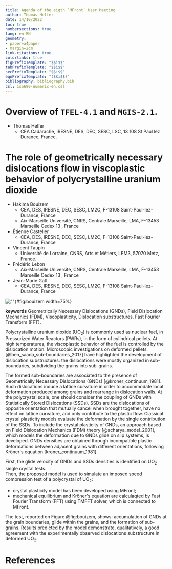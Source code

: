 ```yaml
---
title: Agenda of the eigth `MFront` User Meeting
author: Thomas Helfer
date: 14/10/2022
toc: true
numbersections: true
lang: en-EN
geometry:
- paper=a4paper
- margin=2cm
link-citations: true
colorlinks: true
figPrefixTemplate: "$$i$$"
tabPrefixTemplate: "$$i$$"
secPrefixTemplate: "$$i$$"
eqnPrefixTemplate: "($$i$$)"
bibliography: bibliography.bib
csl: iso690-numeric-en.csl
---
```


# Overview of `TFEL-4.1` and `MGIS-2.1`.

- Thomas Helfer
  - CEA Cadarache, IRESNE, DES, DEC, SESC, LSC, 13 108 St Paul lez Durance, France.

# The role of geometrically necessary dislocations flow in viscoplastic behavior of polycrystalline uranium dioxide

- Hakima Bouizem
  - CEA, DES, IRESNE, DEC, SESC, LM2C, F-13108 Saint-Paul-lez-Durance, France
  - Aix-Marseille Université, CNRS, Centrale Marseille, LMA, F-13453 Marseille Cedex 13 , France
- Étienne Castelier
  - CEA, DES, IRESNE, DEC, SESC, LM2C, F-13108 Saint-Paul-lez-Durance, France
- Vincent Taupin
  - Université de Lorraine, CNRS, Arts et Métiers, LEM3, 57070 Metz, France.
- Frédéric Lebon
  - Aix-Marseille Université, CNRS, Centrale Marseille, LMA, F-13453 Marseille Cedex 13 , France
- Jean-Marie Gatt
  - CEA, DES, IRESNE, DEC, SESC, LM2C, F-13108 Saint-Paul-lez-Durance, France

![""](img/Bouizem.png ""){#fig:bouizem width=75%}

**keywords** Geometrically Necessary Dislocations (GNDs), Field
  Dislocation Mechanics (FDM), Viscoplasticity, Dislocation
  substructures, Fast Fourier Transform (FFT).

Polycrystalline uranium dioxide (UO$_2$) is commonly used as nuclear
fuel, in Pressurized Water Reactors (PWRs), in the form of cylindrical
pellets. At high temperatures, the viscoplastic behavior of the fuel is
controlled by the dislocation motion. Microscopic investigations on
deformed pellets [@ben_saada_sub-boundaries_2017] have highlighted the
development of dislocation substructures: the dislocations were mostly
organized in sub-boundaries, subdividing the grains into sub-grains.

The formed sub-boundaries are associated to the presence of
Geometrically Necessary Dislocations (GNDs) [@kroner_continuum_1981].
Such dislocations induce a lattice curvature in order to accommodate
local deformation produced among grains and rearrange in dislocation
walls. At the polycrystal scale, one should consider the coupling of
GNDs with Statistically Stored Dislocations (SSDs). SSDs are the
dislocations of opposite orientation that mutually cancel when brought
together, have no effect on lattice curvature, and only contribute to
the plastic flow. Classical crystal plasticity models evaluate the
deformation by the single contribution of the SSDs. To include the
crystal plasticity of GNDs, an approach based on Field Dislocation
Mechanics (FDM) theory [@acharya_model_2001], which models the
deformation due to GNDs glide on slip systems, is developed. GNDs
densities are obtained through incompatible plastic deformations between
adjacent grains with different orientations, following Kröner's equation
[kroner_continuum_1981].

First, the glide velocity of GNDs and SSDs densities is identified on
UO$_2$ single crystal tests.  
Then, the proposed model is used to simulate an imposed speed
compression test of a polycrystal of UO$_2$:

- crystal plasticity model has been developed using MFront;
- mechanical equilibrium and Kröner's equation are calculaqted by Fast
  Fourier Transform (FFT) using TMFFT solver, which is connected to
  MFront.

The test, reported on Figure @fig:bouizem, shows: accumulation of GNDs
at the grain boundaries, glide within the grains, and the formation of
sub-grains. Results predicted by the model demonstrate, qualitatively, a
good agreement with the experimentally observed dislocations
substructure in deformed UO$_2$.

# References